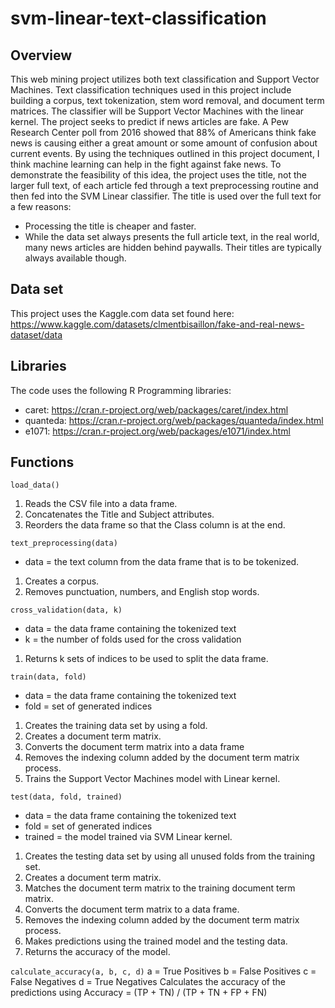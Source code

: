 # svm-linear-text-classification

## Overview

  This web mining project utilizes both text classification and Support Vector Machines. Text classification techniques used in this project include building a corpus, text tokenization, stem word removal, and document term matrices. The classifier will be Support Vector Machines with the linear kernel. 
The project seeks to predict if news articles are fake. A Pew Research Center poll from 2016 showed that 88% of Americans think fake news is causing either a great amount or some amount of confusion about current events. By using the techniques outlined in this project document, I think machine learning can help in the fight against fake news. 
To demonstrate the feasibility of this idea, the project uses the title, not the larger full text, of each article fed through a text preprocessing routine and then fed into the SVM Linear classifier. The title is used over the full text for a few reasons:
* Processing the title is cheaper and faster.
* While the data set always presents the full article text, in the real world, many news articles are hidden behind paywalls. Their titles are typically always available though.

## Data set
This project uses the Kaggle.com data set found here: https://www.kaggle.com/datasets/clmentbisaillon/fake-and-real-news-dataset/data

## Libraries

The code uses the following R Programming libraries:

* caret: https://cran.r-project.org/web/packages/caret/index.html
* quanteda: https://cran.r-project.org/web/packages/quanteda/index.html
* e1071: https://cran.r-project.org/web/packages/e1071/index.html

## Functions

```load_data()```
1. Reads the CSV file into a data frame.
2. Concatenates the Title and Subject attributes.
3. Reorders the data frame so that the Class column is at the end.

```text_preprocessing(data)```
* data = the text column from the data frame that is to be tokenized.
1. Creates a corpus.
2. Removes punctuation, numbers, and English stop words.

```cross_validation(data, k)```
* data = the data frame containing the tokenized text
* k = the number of folds used for the cross validation
1. Returns k sets of indices to be used to split the data frame.

```train(data, fold)```
* data = the data frame containing the tokenized text
*	fold = set of generated indices 
1. Creates the training data set by using a fold.
2. Creates a document term matrix.
3. Converts the document term matrix into a data frame
4. Removes the indexing column added by the document term matrix process.
5. Trains the Support Vector Machines model with Linear kernel.

```test(data, fold, trained)```
*	data =  the data frame containing the tokenized text
*	fold = set of generated indices 
*	trained = the model trained via SVM Linear kernel.
1. Creates the testing data set by using all unused folds from the training set.
2. Creates a document term matrix.
3. Matches the document term matrix to the training document term matrix.
4. Converts the document term matrix to a data frame.
5. Removes the indexing column added by the document term matrix process.
6. Makes predictions using the trained model and the testing data.
7. Returns the accuracy of the model.

```calculate_accuracy(a, b, c, d)```
	a = True Positives
	b = False Positives
	c = False Negatives
	d = True Negatives
Calculates the accuracy of the predictions using Accuracy = (TP + TN) / (TP + TN + FP + FN)

